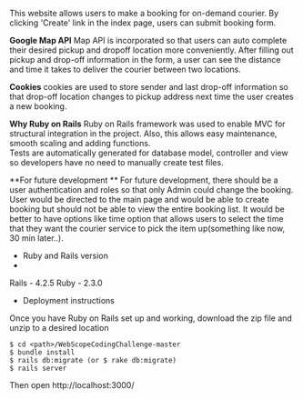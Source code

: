 
This website allows users to make a booking for on-demand courier. By clicking 'Create' link in the index page, 
users can submit booking form.

**Google Map API**
Map API is incorporated so that users can auto complete their desired pickup and 
dropoff location more conveniently. 
After filling out pickup and drop-off information in the form, a user can see the distance and time it takes to 
deliver the courier between two locations. 

**Cookies**
cookies are used to store sender and last drop-off information 
so that drop-off location changes to pickup address next time the user creates a new booking.

**Why Ruby on Rails**
Ruby on Rails framework was used to enable MVC for structural integration in the project.
Also, this allows easy maintenance, smooth scaling and adding functions.  
Tests are automatically generated for database model, controller and view so developers have no need to
manually create test files. 

**For future development **
For future development, there should be a user authentication and roles so that only Admin could change the booking.
User would be directed to the main page and would be able to create booking but should not be able to view the entire booking list.
It would be better to have options like time option that allows users to select the time that they want the courier service to pick the item up(something like now, 30 min later..).



* Ruby and Rails version
* 
Rails - 4.2.5
Ruby - 2.3.0

* Deployment instructions

Once you have Ruby on Rails set up and working, download the zip file and unzip to a desired location

``` 
$ cd <path>/WebScopeCodingChallenge-master
$ bundle install
$ rails db:migrate (or $ rake db:migrate)
$ rails server

```
Then open http://localhost:3000/

